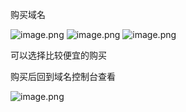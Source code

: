 购买域名

![image.png](https://gitee.com/zhaojiedong/img/raw/master/20240904235730.png)
![image.png](https://gitee.com/zhaojiedong/img/raw/master/20240904235839.png)
![image.png](https://gitee.com/zhaojiedong/img/raw/master/20240904235850.png)

可以选择比较便宜的购买

购买后回到域名控制台查看

![image.png](https://gitee.com/zhaojiedong/img/raw/master/20240905000135.png)
